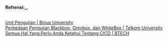 **Refrensi:_.**<br><br>

[Unit Pengujian | Binus University ](https://sis.binus.ac.id/2016/12/16/unit-pengujian/) <br>
[Perbedaan Pengujian Blackbox, Greybox, dan WhiteBox | Telkom University](https://meilinaeka.staff.telkomuniversity.ac.id/2023/08/10/perbedaan-pengujian-blackbox-graybox-dan-whitebox/) <br>
[Semua Hal Yang Perlu Anda Ketahui Tentang CICD | BTECH ](https://btech.id/news/semua-hal-yang-perlu-anda-ketahui-mengenai-cicd/) <br>
